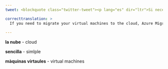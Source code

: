 ```yaml
---
tweet: <blockquote class="twitter-tweet"><p lang="es" dir="ltr">Si necesitas migrar tus máquinas virtuales a la nube, Azure Migrate es la forma más sencilla y efectiva en costes para ello. Con su funcionalidad sin agentes simplifica su despliegue y configuración <a href="https://twitter.com/hashtag/azurespain?src=hash&amp;ref_src=twsrc%5Etfw">#azurespain</a> <a href="https://t.co/8fdGuwqzeU">https://t.co/8fdGuwqzeU</a></p>&mdash; AzureSpain (@AzureSpain) <a href="https://twitter.com/AzureSpain/status/1460161529995739139?ref_src=twsrc%5Etfw">November 15, 2021</a></blockquote> <script async src="https://platform.twitter.com/widgets.js" charset="utf-8"></script>

correcttranslation: >
  If you need to migrate your virtual machines to the cloud, Azure Migrate is the most simple and cost effective way for it. With its agentless functionality it simplifies deployment and configuration.
 
---
```


**la nube** - cloud

**sencilla** - simlple

**màquinas virtaules** - virtual machines










